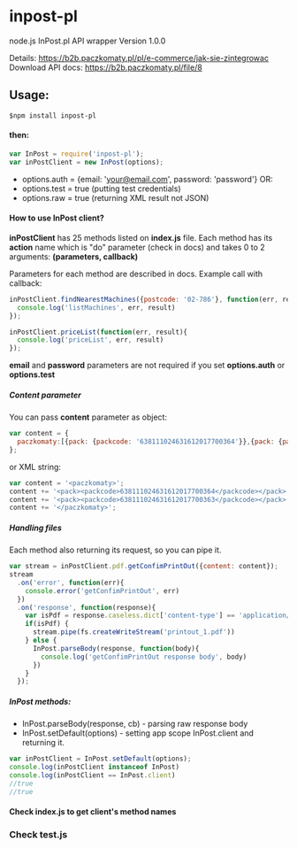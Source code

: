 # inpost-pl
node.js InPost.pl API wrapper
Version 1.0.0

Details: https://b2b.paczkomaty.pl/pl/e-commerce/jak-sie-zintegrowac
Download API docs: https://b2b.paczkomaty.pl/file/8

## Usage:

```text
$npm install inpost-pl
```

#### then:

```javascript
var InPost = require('inpost-pl');
var inPostClient = new InPost(options);
```

* options.auth = {email: 'your@email.com', password: 'password'} OR:
* options.test = true (putting test credentials)
* options.raw = true (returning XML result not JSON)
 
#### How to use InPost client? 

**inPostClient** has 25 methods listed on **index.js** file. 
Each method has its **action** name which is "do" parameter (check in docs) and takes 0 to 2 arguments: 
**(parameters, callback)**

Parameters for each method are described in docs. Example call with callback:

```javascript
inPostClient.findNearestMachines({postcode: '02-786'}, function(err, result){
  console.log('listMachines', err, result)
});

inPostClient.priceList(function(err, result){
  console.log('priceList', err, result)
});
```

**email** and **password** parameters are not required if you set **options.auth** or **options.test**

##### Content parameter

You can pass **content** parameter as object:

```javascript
var content = {
  paczkomaty:[{pack: {packcode: '638111024631612017700364'}},{pack: {packcode: '638111024631612017700363'}}]
};
```

or XML string:

```javascript
var content = '<paczkomaty>';
content += '<pack><packcode>638111024631612017700364</packcode></pack>';
content += '<pack><packcode>638111024631612017700363</packcode></pack>';
content += '</paczkomaty>';
```


##### Handling files

Each method also returning its request, so you can pipe it. 

```javascript
var stream = inPostClient.pdf.getConfimPrintOut({content: content});
stream
  .on('error', function(err){
    console.error('getConfimPrintOut', err)
  })
  .on('response', function(response){
    var isPdf = response.caseless.dict['content-type'] == 'application/pdf';
    if(isPdf) {
      stream.pipe(fs.createWriteStream('printout_1.pdf'))
    } else {
      InPost.parseBody(response, function(body){
        console.log('getConfimPrintOut response body', body)
      })
    }
  });
```

##### InPost methods:

* InPost.parseBody(response, cb) - parsing raw response body
* InPost.setDefault(options) - setting app scope InPost.client and returning it.

```javascript
var inPostClient = InPost.setDefault(options);
console.log(inPostClient instanceof InPost)
console.log(inPostClient == InPost.client)
//true
//true
```

#### Check index.js to get client's method names

### Check test.js